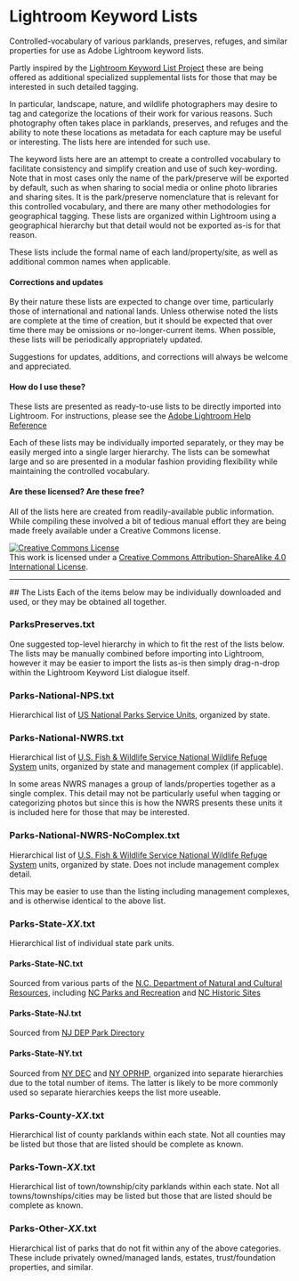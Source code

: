 # Lightroom Keyword Lists

Controlled-vocabulary of various parklands, preserves, refuges, and similar properties for use as Adobe Lightroom keyword lists.

Partly inspired by the [Lightroom Keyword List Project](http://lightroom-keyword-list-project.blogspot.gr) these are being offered as additional specialized supplemental lists for those that may be interested in such detailed tagging.

In particular, landscape, nature, and wildlife photographers may desire to tag and categorize the locations of their work for various reasons.  Such photography often takes place in parklands, preserves, and refuges and the ability to note these locations as metadata for each capture may be useful or interesting.  The lists here are intended for such use.

The keyword lists here are an attempt to create a controlled vocabulary to facilitate consistency and simplify creation and use of such key-wording.  Note that in most cases only the name of the park/preserve will be exported by default, such as when sharing to social media or online photo libraries and sharing sites.  It is the park/preserve nomenclature that is relevant for this controlled vocabulary, and there are many other methodologies for geographical tagging.  These lists are organized within Lightroom using a geographical hierarchy but that detail would not be exported as-is for that reason.

These lists include the formal name of each land/property/site, as well as additional common names when applicable.

#### Corrections and updates
By their nature these lists are expected to change over time, particularly those of international and national lands.  Unless otherwise noted the lists are complete at the time of creation, but it should be expected that over time there may be omissions or no-longer-current items.  When possible, these lists will be periodically appropriately updated.

Suggestions for updates, additions, and corrections will always be welcome and appreciated.

#### How do I use these?
These lists are presented as ready-to-use lists to be directly imported into Lightroom.  For instructions, please see the [Adobe Lightroom Help Reference](https://helpx.adobe.com/lightroom/help/keywords.html#import_and_export_keywords)

Each of these lists may be individually imported separately, or they may be easily merged into a single larger hierarchy.  The lists can be somewhat large and so are presented in a modular fashion providing flexibility while maintaining the controlled vocabulary.

#### Are these licensed? Are these free?
All of the lists here are created from readily-available public information.  While compiling these involved a bit of tedious manual effort they are being made freely available under a Creative Commons license.

<a rel="license" href="http://creativecommons.org/licenses/by-sa/4.0/"><img alt="Creative Commons License" style="border-width:0" src="https://i.creativecommons.org/l/by-sa/4.0/88x31.png" /></a><br />This work is licensed under a <a rel="license" href="http://creativecommons.org/licenses/by-sa/4.0/">Creative Commons Attribution-ShareAlike 4.0 International License</a>.

<hr />
## The Lists
Each of the items below may be individually downloaded and used, or they may be obtained all together.

### ParksPreserves.txt
One suggested top-level hierarchy in which to fit the rest of the lists below.  The lists may be manually combined before importing into Lightroom, however it may be easier to import the lists as-is then simply drag-n-drop within the Lightroom Keyword List dialogue itself.

### Parks-National-NPS.txt
Hierarchical list of [US National Parks Service Units](http://www.nps.gov), organized by state.

### Parks-National-NWRS.txt
Hierarchical list of [U.S. Fish & Wildlife Service National Wildlife Refuge System](http://www.fws.gov/refuges) units, organized by state and management complex (if applicable).

In some areas NWRS manages a group of lands/properties together as a single complex.  This detail may not be particularly useful when tagging or categorizing photos but since this is how the NWRS presents these units it is included here for those that may be interested.

### Parks-National-NWRS-NoComplex.txt
Hierarchical list of [U.S. Fish & Wildlife Service National Wildlife Refuge System](http://www.fws.gov/refuges) units, organized by state.  Does not include management complex detail.

This may be easier to use than the listing including management complexes, and is otherwise identical to the above list.

### Parks-State-_XX_.txt
Hierarchical list of individual state park units.

#### Parks-State-NC.txt
Sourced from various parts of the [N.C. Department of Natural and Cultural Resources](https://www.ncdcr.gov), including [NC Parks and Recreation](https://www.ncparks.gov) and [NC Historic Sites](http://www.nchistoricsites.org)

#### Parks-State-NJ.txt
Sourced from [NJ DEP Park Directory](http://www.state.nj.us/dep/parksandforests/parks/parkindex.html)

#### Parks-State-NY.txt
Sourced from [NY DEC](http://www.dec.ny.gov) and [NY OPRHP](http://nysparks.com), organized into separate hierarchies due to the total number of items.  The latter is likely to be more commonly used so separate hierarchies keeps the list more useable.

### Parks-County-_XX_.txt
Hierarchical list of county parklands within each state.  Not all counties may be listed but those that are listed should be complete as known.

### Parks-Town-_XX_.txt
Hierarchical list of town/township/city parklands within each state.  Not all towns/townships/cities may be listed but those that are listed should be complete as known.

### Parks-Other-_XX_.txt
Hierarchical list of parks that do not fit within any of the above categories.  These include privately owned/managed lands, estates, trust/foundation properties, and similar.
